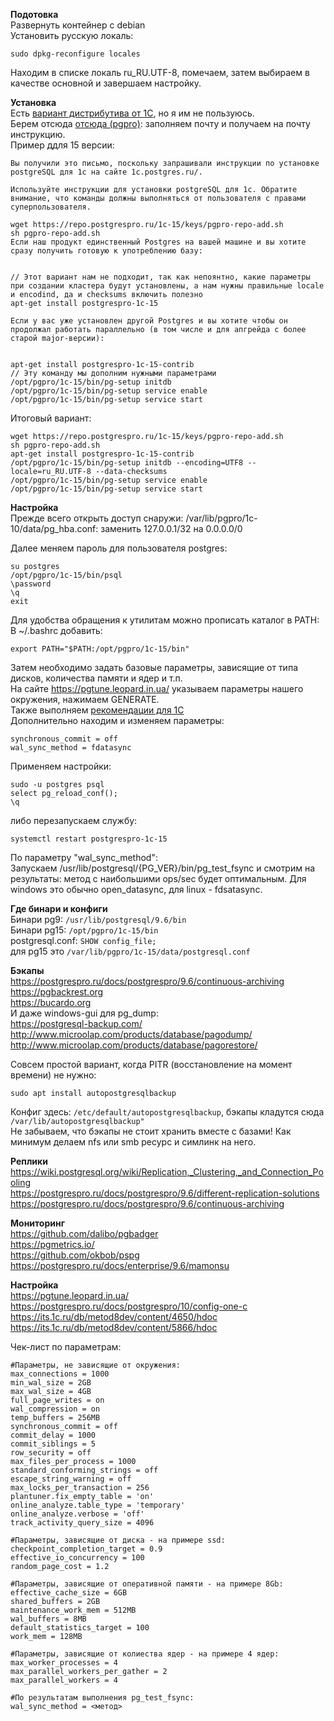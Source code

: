 **Подотовка**  
Развернуть контейнер с debian  
Установить русскую локаль:  
```
sudo dpkg-reconfigure locales
```
Находим в списке локаль ru_RU.UTF-8, помечаем, затем выбираем в качестве основной и завершаем настройку.  


**Установка**  
Есть [вариант дистрибутива от 1С](https://releases.1c.ru/project/AddCompPostgre), но я им не пользуюсь.  
Берем отсюда [отсюда (pgpro)](http://1c.postgres.ru/): заполняем почту и получаем на почту инструкцию.  
Пример ддля 15 версии:
```
Вы получили это письмо, поскольку запрашивали инструкции по установке postgreSQL для 1с на сайте 1c.postgres.ru/.

Используйте инструкции для установки postgreSQL для 1с. Обратите внимание, что команды должны выполняться от пользователя с правами суперпользователя.

wget https://repo.postgrespro.ru/1c-15/keys/pgpro-repo-add.sh
sh pgpro-repo-add.sh
Если наш продукт единственный Postgres на вашей машине и вы хотите
сразу получить готовую к употреблению базу:


// Этот вариант нам не подходит, так как непоянтно, какие параметры при создании кластера будут установлены, а нам нужны правильные locale и encodind, да и checksums включить полезно
apt-get install postgrespro-1c-15 

Если у вас уже установлен другой Postgres и вы хотите чтобы он
продолжал работать параллельно (в том числе и для апгрейда с более
старой major-версии):


apt-get install postgrespro-1c-15-contrib
// Эту команду мы дополним нужными параметрами
/opt/pgpro/1c-15/bin/pg-setup initdb
/opt/pgpro/1c-15/bin/pg-setup service enable
/opt/pgpro/1c-15/bin/pg-setup service start
```

Итоговый вариант:  
```
wget https://repo.postgrespro.ru/1c-15/keys/pgpro-repo-add.sh
sh pgpro-repo-add.sh
apt-get install postgrespro-1c-15-contrib
/opt/pgpro/1c-15/bin/pg-setup initdb --encoding=UTF8 --locale=ru_RU.UTF-8 --data-checksums
/opt/pgpro/1c-15/bin/pg-setup service enable
/opt/pgpro/1c-15/bin/pg-setup service start
```

**Настройка**  
Прежде всего открыть доступ снаружи: /var/lib/pgpro/1c-10/data/pg_hba.conf: заменить 127.0.0.1/32 на 0.0.0.0/0  

Далее меняем пароль для пользователя postgres:  
```
su postgres
/opt/pgpro/1c-15/bin/psql
\password
\q
exit
```

Для удобства обращения к утилитам можно прописать каталог в PATH:
В ~/.bashrc добавить:
```
export PATH="$PATH:/opt/pgpro/1c-15/bin"
```

Затем необходимо задать базовые параметры, зависящие от типа дисков, количества памяти и ядер и т.п.  
На сайте https://pgtune.leopard.in.ua/ указываем параметры нашего окружения, нажимаем GENERATE.  
Также выполняем [рекомендации для 1С](https://postgrespro.ru/docs/postgrespro/10/config-one-c)  
Дополнительно находим и изменяем параметры:  
```
synchronous_commit = off
wal_sync_method = fdatasync 
```
Применяем настройки:  
```
sudo -u postgres psql
select pg_reload_conf();
\q
```
либо перезапускаем службу:  
```
systemctl restart postgrespro-1c-15
```

По параметру "wal_sync_method":  
Запускаем /usr/lib/postgresql/{PG_VER}/bin/pg_test_fsync и смотрим на результаты: метод с наибольшими ops/sec будет оптимальным.
Для windows это обычно open_datasync, для linux - fdsatasync.  

**Где бинари и конфиги**  
Бинари pg9: `/usr/lib/postgresql/9.6/bin`  
Бинари pg15: `/opt/pgpro/1c-15/bin`  
postgresql.conf: `SHOW config_file;`  
для pg15 это `/var/lib/pgpro/1c-15/data/postgresql.conf`  

**Бэкапы**  
https://postgrespro.ru/docs/postgrespro/9.6/continuous-archiving  
https://pgbackrest.org  
https://bucardo.org  
И даже windows-gui для pg_dump:  
https://postgresql-backup.com/  
http://www.microolap.com/products/database/pagodump/  
http://www.microolap.com/products/database/pagorestore/  

Совсем простой вариант, когда PITR (восстановление на момент времени) не нужно:  
```
sudo apt install autopostgresqlbackup  
```
Конфиг здесь: `/etc/default/autopostgresqlbackup`, бэкапы кладутся сюда `/var/lib/autopostgresqlbackup"`  
Не забываем, что бэкапы не стоит хранить вместе с базами! Как минимум делаем nfs или smb ресурс и симлинк на него.  

**Реплики**  
https://wiki.postgresql.org/wiki/Replication,_Clustering,_and_Connection_Pooling  
https://postgrespro.ru/docs/postgrespro/9.6/different-replication-solutions  
https://postgrespro.ru/docs/postgrespro/9.6/continuous-archiving  

**Мониторинг**  
https://github.com/dalibo/pgbadger  
https://pgmetrics.io/  
https://github.com/okbob/pspg  
https://postgrespro.ru/docs/enterprise/9.6/mamonsu  

**Настройка**  
https://pgtune.leopard.in.ua/  
https://postgrespro.ru/docs/postgrespro/10/config-one-c  
https://its.1c.ru/db/metod8dev/content/4650/hdoc  
https://its.1c.ru/db/metod8dev/content/5866/hdoc  

Чек-лист по параметрам:  
```
#Параметры, не зависящие от окружения:
max_connections = 1000
min_wal_size = 2GB
max_wal_size = 4GB
full_page_writes = on
wal_compression = on
temp_buffers = 256MB
synchronous_commit = off
commit_delay = 1000
commit_siblings = 5
row_security = off
max_files_per_process = 1000
standard_conforming_strings = off
escape_string_warning = off
max_locks_per_transaction = 256
plantuner.fix_empty_table = 'on'
online_analyze.table_type = 'temporary'
online_analyze.verbose = 'off'
track_activity_query_size = 4096

#Параметры, зависящие от диска - на примере ssd:
checkpoint_completion_target = 0.9
effective_io_concurrency = 100
random_page_cost = 1.2

#Параметры, зависящие от оперативной памяти - на примере 8Gb:
effective_cache_size = 6GB
shared_buffers = 2GB
maintenance_work_mem = 512MB
wal_buffers = 8MB
default_statistics_target = 100
work_mem = 128MB

#Параметры, зависящие от колиества ядер - на примере 4 ядер:
max_worker_processes = 4
max_parallel_workers_per_gather = 2
max_parallel_workers = 4

#По результатам выполнения pg_test_fsync:
wal_sync_method = <метод>
```

